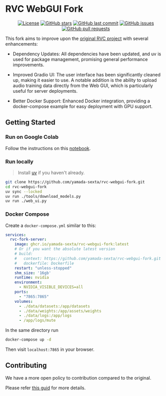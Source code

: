 # RVC WebGUI Fork

<div align="center">

[![License](https://img.shields.io/github/license/yamada-sexta/rvc-webgui-fork?style=flat-square)](https://github.com/yamada-sexta/rvc-webgui-fork/blob/main/THIRD_PARTY_NOTICES.md)
[![GitHub stars](https://img.shields.io/github/stars/yamada-sexta/rvc-webgui-fork?style=flat-square)](https://github.com/yamada-sexta/rvc-webgui-fork/stargazers)
[![GitHub last commit](https://img.shields.io/github/last-commit/yamada-sexta/rvc-webgui-fork?style=flat-square)](https://github.com/yamada-sexta/rvc-webgui-fork/commits/main)
[![GitHub issues](https://img.shields.io/github/issues/yamada-sexta/rvc-webgui-fork?style=flat-square)](https://github.com/yamada-sexta/rvc-webgui-fork/issues)
[![GitHub pull requests](https://img.shields.io/github/issues-pr/yamada-sexta/rvc-webgui-fork?style=flat-square)](https://github.com/yamada-sexta/rvc-webgui-fork/pulls)

</div>

This fork aims to improve upon the [original RVC project](https://github.com/RVC-Project/Retrieval-based-Voice-Conversion-WebUI) with several enhancements:

- Dependency Updates: All dependencies have been updated, and uv is used for package management, promising general performance improvements.

- Improved Gradio UI: The user interface has been significantly cleaned up, making it easier to use. A notable addition is the ability to upload audio training data directly from the Web GUI, which is particularly useful for server deployments.

- Better Docker Support: Enhanced Docker integration, providing a docker-compose example for easy deployment with GPU support.

## Getting Started

### Run on Google Colab

Follow the instructions on this [notebook](https://colab.research.google.com/github/yamada-sexta/rvc-webgui-fork/blob/main/notebook/colab.ipynb).

### Run locally

> Install [uv](https://docs.astral.sh/uv/#installation) if you haven't already.

```bash
git clone https://github.com/yamada-sexta/rvc-webgui-fork.git
cd rvc-webgui-fork
uv sync --locked
uv run ./tools/download_models.py
uv run ./web_ui.py
```

### Docker Compose

Create a `docker-compose.yml` similar to this:

```yml
services:
  rvc-fork-server:
    image: ghcr.io/yamada-sexta/rvc-webgui-fork:latest
    # Or if you want the absolute latest version
    # build:
    #   context: https://github.com/yamada-sexta/rvc-webgui-fork.git
    #   dockerfile: Dockerfile
    restart: "unless-stopped"
    shm_size: '16gb'
    runtime: nvidia
    environment:
      - NVIDIA_VISIBLE_DEVICES=all
    ports:
      - "7865:7865"
    volumes:
      - ./data/datasets:/app/datasets
      - ./data/weights:/app/assets/weights
      - ./data/logs:/app/logs
      - /app/logs/mute
```

In the same directory run

```bash
docker-compose up -d
```

Then visit `localhost:7865` in your browser.

## Contributing

We have a more open policy to contribution compared to the original.

Please refer [this guid](./CONTRIBUTING.md) for more details.
